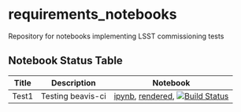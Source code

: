 # requirements_notebooks
Repository for notebooks implementing LSST commissioning tests

## Notebook Status Table
| Title   | Description   | Notebook  |
| --- | --- | --- |
| Test1 | Testing beavis-ci | [ipynb](Basics/test1.ipynb), [rendered](https://nbviewer.jupyter.org/github/lsst-com/requirements_notebooks/blob/rendered/Basics/test1.nbconvert.ipynb), [![Build Status](https://github.com/lsst-com/requirements_notebooks/blob/rendered/Basics/log/test1.svg)](https://github.com/lsst-com/requirements_notebooks/blob/rendered/Basics/log/test1.log)|
